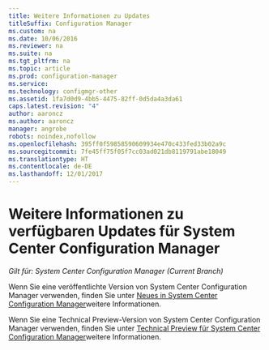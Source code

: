 ```yaml
---
title: Weitere Informationen zu Updates
titleSuffix: Configuration Manager
ms.custom: na
ms.date: 10/06/2016
ms.reviewer: na
ms.suite: na
ms.tgt_pltfrm: na
ms.topic: article
ms.prod: configuration-manager
ms.service: 
ms.technology: configmgr-other
ms.assetid: 1fa7d0d9-4bb5-4475-82ff-0d5da4a3da61
caps.latest.revision: "4"
author: aaroncz
ms.author: aaroncz
manager: angrobe
robots: noindex,nofollow
ms.openlocfilehash: 395ff0f59858590609934e470c433fed33b02a9c
ms.sourcegitcommit: 7fe45ff75f05f7cc03ad021db8119791abe18049
ms.translationtype: HT
ms.contentlocale: de-DE
ms.lasthandoff: 12/01/2017
---
```

# <a name="learn-more-about-available-updates-for-system-center-configuration-manager"></a>Weitere Informationen zu verfügbaren Updates für System Center Configuration Manager

*Gilt für: System Center Configuration Manager (Current Branch)*

Wenn Sie eine veröffentlichte Version von System Center Configuration Manager verwenden, finden Sie unter [Neues in System Center Configuration Manager](http://technet.microsoft.com/library/mt622084.aspx)weitere Informationen.  

 Wenn Sie eine Technical Preview-Version von System Center Configuration Manager verwenden, finden Sie unter [Technical Preview für System Center Configuration Manager](http://technet.microsoft.com/library/mt595861.aspx)weitere Informationen.
